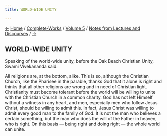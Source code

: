 ```yaml
---
title: WORLD-WIDE UNITY

---
```

<div>

[←](the_goal_and_the_methods_of_realisation.htm)
[Home](../../../index.htm) / [Complete-Works](../../complete_works.htm)
/ [Volume 5](../volume_5_contents.htm) / [Notes from Lectures and
Discourses](notes_from_lectures_and_discourses_contents.htm)
/ [→](the_aim_of_raja-yoga.htm)

  

## WORLD-WIDE UNITY

Speaking of the world-wide unity, before the Oak Beach Christian Unity,
Swami Vivekananda said:

All religions are, at the bottom, alike. This is so, although the
Christian Church, like the Pharisee in the parable, thanks God that it
alone is right and thinks that all other religions are wrong and in need
of Christian light. Christianity must become tolerant before the world
will be willing to unite with the Christian Church in a common charity.
God has not left Himself without a witness in any heart, and men,
especially men who follow Jesus Christ, should be willing to admit this.
In fact, Jesus Christ was willing to admit every good man to the family
of God. It is not the man who believes a certain something, but the man
who does the will of the Father in heaven, who is right. On this basis —
being right and doing right — the whole world can unite.

</div>

